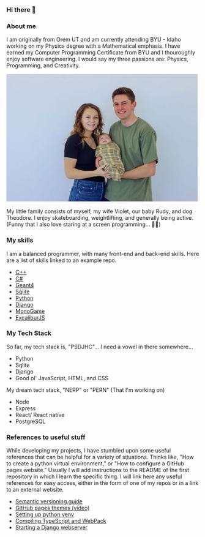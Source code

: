 ### Hi there 👋

### About me

I am originally from Orem UT and am currently attending BYU - Idaho working on my Physics degree with a Mathematical emphasis. I have earned my Computer Programming Certificate from BYU and I thouroughly enjoy software engineering. I would say my three passions are: Physics, Programming, and Creativity. 

![A picture of my family (excluding theodore)](fam_smaller.jpg)

My little family consists of myself, my wife Violet, our baby Rudy, and dog Theodore. I enjoy skateboarding, weightlifting, and generally being active. (Funny that I also love staring at a screen programming... 🤷‍♂️) 

### My skills
I am a balanced programmer, with many front-end and back-end skills. Here are a list of skills linked to an example repo. 
- [C++](https://github.com/john9francis/ConsoleLogin)
- [C#](https://github.com/john9francis/cse210_hw)
- [Geant4](https://github.com/john9francis/G4-Brems)
- [Sqlite](https://github.com/john9francis/gradschool-database)
- [Python](https://github.com/john9francis/sockets-network)
- [Django](https://github.com/john9francis/mydose)
- [MonoGame](https://github.com/john9francis/RunnerGame)
- [ExcaliburJS](https://github.com/john9francis/simple-excaliburjs)

### My Tech Stack
So far, my tech stack is, "PSDJHC"... I need a vowel in there somewhere...
- Python
- Sqlite
- Django
- Good ol' JavaScript, HTML, and CSS

My dream tech stack, "NERP" or "PERN" (That I'm working on)
- Node
- Express
- React/ React native
- PostgreSQL

### References to useful stuff

While developing my projects, I have stumbled upon some useful references that can be helpful for a variety of situations. Thinks like, "How to create a python virtual environment," or "How to configure a GitHub pages website." Usually I will add instructions to the README of the first repository in which I learn the specific thing. I will link here any useful references for easy access, either in the form of one of my repos or in a link to an external website.

- [Semantic versioning guide](https://semver.org/)
- [GitHub pages themes (video)](https://www.youtube.com/watch?v=cPet2THrEWg&t=423s)
- [Setting up python venv](https://github.com/john9francis/gradschool-database)
- [Compiling TypeScript and WebPack](https://github.com/john9francis/simple-excaliburjs)
- [Starting a Django webserver](https://github.com/john9francis/mydose)

<!--
**john9francis/john9francis** is a ✨ _special_ ✨ repository because its `README.md` (this file) appears on your GitHub profile.

Here are some ideas to get you started:

- 🔭 I’m currently working on ...
- 🌱 I’m currently learning ...
- 👯 I’m looking to collaborate on ...
- 🤔 I’m looking for help with ...
- 💬 Ask me about ...
- 📫 How to reach me: ...
- 😄 Pronouns: ...
- ⚡ Fun fact: ...
-->
